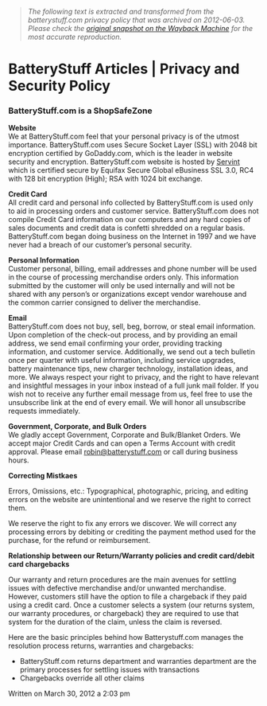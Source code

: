 > *The following text is extracted and transformed from the batterystuff.com privacy policy that was archived on 2012-06-03. Please check the [original snapshot on the Wayback Machine](https://web.archive.org/web/20120603104337id_/http%3A//www.batterystuff.com/kb/policies-and-procedures/privacy-and-security-guarantee.html) for the most accurate reproduction.*

# BatteryStuff Articles | Privacy and Security Policy

[](https://web.archive.org/images/knowledge-base/Privacy-Security-Policy.jpg)

### BatteryStuff.com is a ShopSafeZone

**Website**  
We at BatteryStuff.com feel that your personal privacy is of the utmost importance. BatteryStuff.com uses Secure Socket Layer (SSL) with 2048 bit encryption certified by GoDaddy.com, which is the leader in website security and encryption. BatteryStuff.com website is hosted by [Servint](http://www.servint.net/) which is certified secure by Equifax Secure Global eBusiness SSL 3.0, RC4 with 128 bit encryption (High); RSA with 1024 bit exchange.

**Credit Card**  
All credit card and personal info collected by BatteryStuff.com is used only to aid in processing orders and customer service. BatteryStuff.com does not compile Credit Card information on our computers and any hard copies of sales documents and credit data is confetti shredded on a regular basis. BatteryStuff.com began doing business on the Internet in 1997 and we have never had a breach of our customer’s personal security.

**Personal Information**  
Customer personal, billing, email addresses and phone number will be used in the course of processing merchandise orders only. This information submitted by the customer will only be used internally and will not be shared with any person’s or organizations except vendor warehouse and the common carrier consigned to deliver the merchandise.

**Email**  
BatteryStuff.com does not buy, sell, beg, borrow, or steal email information. Upon completion of the check-out process, and by providing an email address, we send email confirming your order, providing tracking information, and customer service. Additionally, we send out a tech bulletin once per quarter with useful information, including service upgrades, battery maintenance tips, new charger technology, installation ideas, and more. We always respect your right to privacy, and the right to have relevant and insightful messages in your inbox instead of a full junk mail folder. If you wish not to receive any further email message from us, feel free to use the unsubscribe link at the end of every email. We will honor all unsubscribe requests immediately.

**Government, Corporate, and Bulk Orders**  
We gladly accept Government, Corporate and Bulk/Blanket Orders. We accept major Credit Cards and can open a Terms Account with credit approval. Please email [robin@batterystuff.com](mailto:robin@batterystuff.com) or call during business hours.

**Correcting Mistkaes**

Errors, Omissions, etc.: Typographical, photographic, pricing, and editing errors on the website are unintentional and we reserve the right to correct them.

We reserve the right to fix any errors we discover. We will correct any processing errors by debiting or crediting the payment method used for the purchase, for the refund or reimbursement.

**Relationship between our Return/Warranty policies and credit card/debit card chargebacks**

Our warranty and return procedures are the main avenues for settling issues with defective merchandise and/or unwanted merchandise. However, customers still have the option to file a chargeback if they paid using a credit card. Once a customer selects a system (our returns system, our warranty procedures, or chargeback) they are required to use that system for the duration of the claim, unless the claim is reversed.

Here are the basic principles behind how Batterystuff.com manages the resolution process returns, warranties and chargebacks:

  * BatteryStuff.com returns department and warranties department are the primary processes for settling issues with transactions
  * Chargebacks override all other claims



Written on March 30, 2012 a 2:03 pm 
